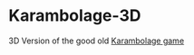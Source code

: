 # Karambolage-3D
3D Version of the good old [Karambolage game](https://github.com/MarkusMCPEGamer/Karambolage)
